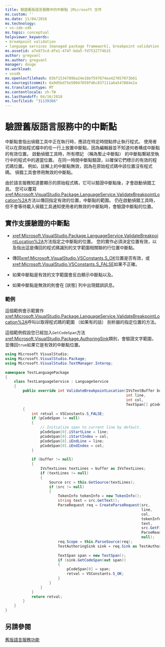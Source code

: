 ```yaml
---
title: 驗證舊版語言服務中的中斷點 |Microsoft 文件
ms.custom: ''
ms.date: 11/04/2016
ms.technology:
- vs-ide-sdk
ms.topic: conceptual
helpviewer_keywords:
- breakpoint validation
- language services [managed package framework], breakpoint validation
ms.assetid: a7e873cd-dfe1-474f-bda5-fd7532774b15
author: gregvanl
ms.author: gregvanl
manager: douge
ms.workload:
- vssdk
ms.openlocfilehash: 03bf1534789ba24e1bbf597874ea427057073b61
ms.sourcegitcommit: 6a9d5bd75e50947659fd6c837111a6a547884e2a
ms.translationtype: MT
ms.contentlocale: zh-TW
ms.lasthandoff: 04/16/2018
ms.locfileid: "31139366"
---
```

# <a name="validating-breakpoints-in-a-legacy-language-service"></a>驗證舊版語言服務中的中斷點
中斷點會指出偵錯工具中正在執行時，應該在特定時間點停止執行程式。 使用者可以在原始程式檔中的任一行上放置中斷點，因為編輯器並不知道何者構成中斷點的有效位置。 啟動偵錯工具時，所有標記 （稱為暫止中斷點） 的中斷點繫結至執行中的程式中的適當位置。 在同一時間中斷點驗證，以確保它們標示的有效的程式碼位置。 例如，註解上的中斷點無效，因為在原始程式碼中該位置沒有程式碼。 偵錯工具會停用無效的中斷點。  
  
 由於語言服務知道要顯示的原始程式碼，它可以驗證中斷點後，才會啟動偵錯工具。 您可以覆寫<xref:Microsoft.VisualStudio.Package.LanguageService.ValidateBreakpointLocation%2A>方法以傳回指定有效的位置，中斷點的範圍。 仍在啟動偵錯工具時，但不會等待載入偵錯工具通知使用者的無效的中斷點時，會驗證中斷點的位置。  
  
## <a name="implementing-support-for-validating-breakpoints"></a>實作支援驗證的中斷點  
  
-   <xref:Microsoft.VisualStudio.Package.LanguageService.ValidateBreakpointLocation%2A>方法指定之中斷點的位置。 您的實作必須決定位置有效，以及指出這是傳回的程式碼識別的文字範圍相關聯的行位置中斷點。  
  
-   傳回<xref:Microsoft.VisualStudio.VSConstants.S_OK>位置是否有效，或<xref:Microsoft.VisualStudio.VSConstants.S_FALSE>如果不正確。  
  
-   如果中斷點是有效的文字範圍會反白顯示中斷點以及。  
  
-   如果中斷點是無效的則會在 [狀態] 列中出現錯誤訊息。  
  
### <a name="example"></a>範例  
 這個範例會示範實作<xref:Microsoft.VisualStudio.Package.LanguageService.ValidateBreakpointLocation%2A>呼叫以取得程式碼的範圍 （如果有的話） 剖析器的指定位置的方法。  
  
 這個範例假設您已經加入`GetCodeSpan`方法<xref:Microsoft.VisualStudio.Package.AuthoringSink>類別，會驗證文字範圍，並傳回`true`如果它是有效的中斷點位置。  
  
```csharp  
using Microsoft VisualStudio;  
using Microsoft.VisualStudio.Package;  
using Microsoft.VisualStudio.TextManager.Interop;  
  
namespace TestLanguagePackage  
{  
    class TestLanguageService : LanguageService  
    {  
        public override int ValidateBreakpointLocation(IVsTextBuffer buffer,  
                                                       int line,  
                                                       int col,  
                                                       TextSpan[] pCodeSpan)  
        {  
            int retval = VSConstants.S_FALSE;  
            if (pCodeSpan != null)  
            {  
                // Initialize span to current line by default.  
                pCodeSpan[0].iStartLine = line;  
                pCodeSpan[0].iStartIndex = col;  
                pCodeSpan[0].iEndLine = line;  
                pCodeSpan[0].iEndIndex = col;  
            }  
  
            if (buffer != null)  
            {  
                IVsTextLines textLines = buffer as IVsTextLines;  
                if (textLines != null)  
                {  
                    Source src = this.GetSource(textLines);  
                    if (src != null)  
                    {  
                        TokenInfo tokenInfo = new TokenInfo();  
                        string text = src.GetText();  
                        ParseRequest req = CreateParseRequest(src,  
                                                              line,  
                                                              col,  
                                                              tokenInfo,  
                                                              text,  
                                                              src.GetFilePath(),  
                                                              ParseReason.CodeSpan,  
                                                              null);  
                        req.Scope = this.ParseSource(req);  
                        TestAuthoringSink sink = req.Sink as TestAuthoringSink;  
  
                        TextSpan span = new TextSpan();  
                        if (sink.GetCodeSpan(out span))  
                        {  
                            pCodeSpan[0] = span;  
                            retval = VSConstants.S_OK;  
                        }  
                    }  
                }  
            }  
            return retval;  
        }  
    }  
}  
```  
  
## <a name="see-also"></a>另請參閱  
 [舊版語言服務功能](../../extensibility/internals/legacy-language-service-features1.md)